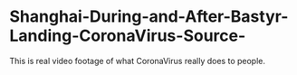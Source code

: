 # Shanghai-During-and-After-Bastyr-Landing-CoronaVirus-Source-
This is real video footage of what CoronaVirus really does to people.
